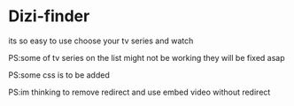 # Dizi-finder
its so easy to use choose your tv series and watch

PS:some of tv series on the list might not be working they will be fixed asap

PS:some css is to be added

PS:im thinking to remove redirect and use embed video without redirect
